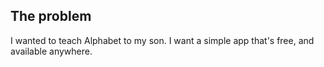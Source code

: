 ## The problem
I wanted to teach Alphabet to my son. I want a simple app that's free, and available anywhere.
